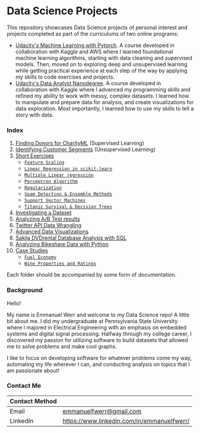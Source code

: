 # Data Science Projects

This repository showcases Data Science projects of personal interest and projects completed as part of the curriculums of two online programs:
- [Udacity's Machine Learning with Pytorch](https://www.udacity.com/course/intro-to-machine-learning-nanodegree--nd229). A course developed in collaboration with Kaggle and AWS where I learned foundational machine learning algorithms, starting with data cleaning and supervised models. Then, moved on to exploring deep and unsupervised learning while getting practical experience at each step of the way by applying my skills to code exercises and projects.
- [Udacity's Data Analyst Nanodegree](https://www.udacity.com/course/data-analyst-nanodegree--nd002). A course developed in collaboration with Kaggle where I advanced my programming skills and refined my ability to work with messy, complex datasets. I learned how to manipulate and prepare data for analysis, and create visualizations for data exploration. Most importantly, I learned how to use my skills to tell a story with data.

### Index
1. [Finding Donors for CharityML](https://github.com/emmanuelfwerr/DataScience/tree/main/FindingDonorsProject) (Supervised Learning)
2. [Identifying Customer Segments](https://github.com/emmanuelfwerr/DataScience/tree/main/IdentifyCustomerSegmentsProject) (Unsupervised Learning)
3. [Short Exercises](https://github.com/emmanuelfwerr/DataScience/tree/main/ShortExercises)
   - [`Feature Scaling`](https://github.com/emmanuelfwerr/DataScience/tree/main/ShortExercises/Feature%20Scaling)
   - [`Linear Regression in scikit-learn`](https://github.com/emmanuelfwerr/DataScience/tree/main/ShortExercises/Linear%20Regression%20in%20scikit-learn)
   - [`Multiple Linear regression`](https://github.com/emmanuelfwerr/DataScience/tree/main/ShortExercises/Multiple%20Linear%20Regression)
   - [`Perceptron Algorithm`](https://github.com/emmanuelfwerr/DataScience/tree/main/ShortExercises/Perceptron%20Algorithm)
   - [`Regularization`](https://github.com/emmanuelfwerr/DataScience/tree/main/ShortExercises/Regularization)
   - [`Spam Detection & Ensemble Methods`](https://github.com/emmanuelfwerr/DataScience/tree/main/ShortExercises/SpamDetection_EnsembleMethods)
   - [`Support Vector Machines`](https://github.com/emmanuelfwerr/DataScience/tree/main/ShortExercises/Support%20Vector%20Machines%20in%20scikitlearn)
   - [`Titanic Survival & Decision Trees`](https://github.com/emmanuelfwerr/DataScience/tree/main/ShortExercises/Titanic%20Survival%20%26%20Decision%20Trees%20in%20sklearn)
4. [Investigating a Dataset](https://github.com/emmanuelfwerr/DataScience/tree/main/Investigating%20Kaggle%20Datasets)
5. [Analyzing A/B Test results](https://github.com/emmanuelfwerr/DataScience/tree/main/Analyzing%20AB%20Test%20Results)
6. [Twitter API Data Wrangling](https://github.com/emmanuelfwerr/DataScience/tree/main/Twitter%20API%20Data%20Wrangling)
7. [Advanced Data Visualizations](https://github.com/emmanuelfwerr/DataScience/tree/main/Advanced%20Data%20Visualizations)
8. [Sakila DVDrental Database Analysis with SQL](https://github.com/emmanuelfwerr/DataScience/tree/main/Sakila%20DVDrental%20Database%20Analysis%20with%20SQL)
9. [Analyzing Bikeshare Data with Python](https://github.com/emmanuelfwerr/DataScience/tree/main/Analyzing%20Bikeshare%20Data%20with%20Python)
0. [Case Studies](https://github.com/emmanuelfwerr/DataScience/tree/main/Case%20Studies)
   - [`Fuel Economy`](https://github.com/emmanuelfwerr/DataScience/tree/main/Case%20Studies/Fuel%20Economy)
   - [`Wine Properties and Ratings`](https://github.com/emmanuelfwerr/DataScience/tree/main/Case%20Studies/Wine%20Properties%20and%20Ratings)
   
Each folder should be accompanied by some form of documentation.

### Background
Hello!

My name is Emmanuel Werr and welcome to my Data Science repo! A little bit about me. I did my undergraduate at Pennsylvania State University where I majored in Electrical Engineering with an emphasis on embedded systems and digital signal processing. Halfway through my college career, I discovered my passion for utilizing software to build datasets that allowed me to solve problems and make cool graphs. 

I like to focus on developing software for whatever problems come my way, automating my life wherever I can, and conducting analysis on topics that I am passionate about!

### Contact Me

| Contact Method |  |
| --- | --- |
| Email | emmanuelfwerr@gmail.com |
| LinkedIn | https://www.linkedin.com/in/emmanuelfwerr/ |

